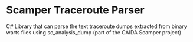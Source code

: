 # Scamper Traceroute Parser
C# Library that can parse the text traceroute dumps extracted from binary warts files using sc_analysis_dump (part of the CAIDA Scamper project)
